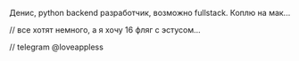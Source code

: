 Денис, python backend разработчик, возможно fullstack.
Коплю на мак...



// все хотят немного, а я хочу 16 фляг с эстусом...

// telegram @loveappless
